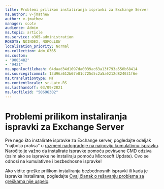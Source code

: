 ```yaml
---
title: Problemi prilikom instaliranja ispravki za Exchange Server
ms.author: v-jmathew
author: v-jmathew
manager: scotv
audience: Admin
ms.topic: article
ms.service: o365-administration
ROBOTS: NOINDEX, NOFOLLOW
localization_priority: Normal
ms.collection: Adm_O365
ms.custom:
- "9005482"
- "9421"
ms.openlocfilehash: 04daad34d1097da0039ac63a13f793a550b68414
ms.sourcegitcommit: 13d96a612b67e01c725d5c2a5a0212d824031f6e
ms.translationtype: MT
ms.contentlocale: sr-Latn-RS
ms.lasthandoff: 03/09/2021
ms.locfileid: "50696302"
---
```

# <a name="issues-when-installing-exchange-server-updates"></a>Problemi prilikom instaliranja ispravki za Exchange Server

Pre nego što instalirate ispravke za Exchange server, pogledajte odeljak "najbolja praksa" u [razmeni nadogradnje na najnoviju kumulativnu ispravku](https://docs.microsoft.com/Exchange/plan-and-deploy/install-cumulative-updates). Naročito je važno da instalirate ispravke pomoću poviљene CMD odziva (osim ako se ispravke ne instaliraju pomoću Microsoft Update). Ovo se odnosi na kumulativne i bezbednosne ispravke!

Ako vidite greške prilikom instaliranja bezbednosnih ispravki ili kada je ispravka instalirana, pogledajte [Ovaj članak o rešavanju problema sa greškama nije uspelo](https://aka.ms/exupdatefaq).
